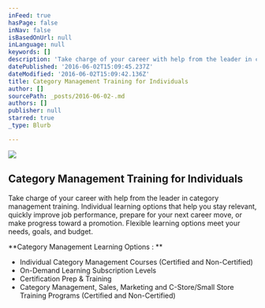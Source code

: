 ```yaml
---
inFeed: true
hasPage: false
inNav: false
isBasedOnUrl: null
inLanguage: null
keywords: []
description: 'Take charge of your career with help from the leader in category management training. Individual learning options that help you stay relevant, quickly improve job performance, prepare for your next career move, or make progress toward a promotion. Flexible learning options meet your needs, goals, and budget.'
datePublished: '2016-06-02T15:09:45.237Z'
dateModified: '2016-06-02T15:09:42.136Z'
title: Category Management Training for Individuals
author: []
sourcePath: _posts/2016-06-02-.md
authors: []
publisher: null
starred: true
_type: Blurb

---
```

![](https://the-grid-user-content.s3-us-west-2.amazonaws.com/87e10740-f5e3-4b0c-a0f5-ef226bd22050.jpg)

## Category Management Training for Individuals

Take charge of your career with help from the leader in category management training. Individual learning options that help you stay relevant, quickly improve job performance, prepare for your next career move, or make progress toward a promotion. Flexible learning options meet your needs, goals, and budget.

**Category Management Learning Options : **

* Individual Category Management Courses (Certified and Non-Certified)
* On-Demand Learning Subscription Levels
* Certification Prep & Training
* Category Management, Sales, Marketing and C-Store/Small Store Training Programs (Certified and Non-Certified)